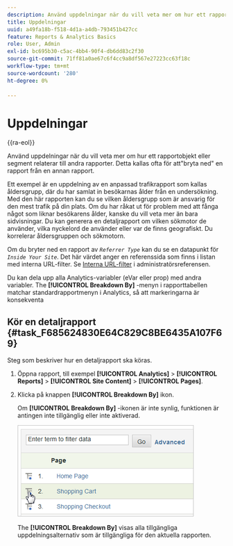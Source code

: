 ```yaml
---
description: Använd uppdelningar när du vill veta mer om hur ett rapportobjekt eller segment relaterar till andra rapporter. Detta kallas ofta för att"bryta ned" en rapport från en annan rapport.
title: Uppdelningar
uuid: a49fa18b-f518-4d1a-a4db-793451b427cc
feature: Reports & Analytics Basics
role: User, Admin
exl-id: bc695b30-c5ac-4bb4-90f4-db6dd83c2f30
source-git-commit: 71ff81a0ae67c6f4cc9a8df567e27223cc63f18c
workflow-type: tm+mt
source-wordcount: '280'
ht-degree: 0%

---
```


# Uppdelningar

{{ra-eol}}

Använd uppdelningar när du vill veta mer om hur ett rapportobjekt eller segment relaterar till andra rapporter. Detta kallas ofta för att&quot;bryta ned&quot; en rapport från en annan rapport.

Ett exempel är en uppdelning av en anpassad trafikrapport som kallas åldersgrupp, där du har samlat in besökarnas ålder från en undersökning. Med den här rapporten kan du se vilken åldersgrupp som är ansvarig för den mest trafik på din plats. Om du har råkat ut för problem med att fånga något som liknar besökarens ålder, kanske du vill veta mer än bara sidvisningar. Du kan generera en detaljrapport om vilken sökmotor de använder, vilka nyckelord de använder eller var de finns geografiskt. Du korrelerar åldersgruppen och sökmotorn.

Om du bryter ned en rapport av *`Referrer Type`* kan du se en datapunkt för *`Inside Your Site`*. Det här värdet anger en referenssida som finns i listan med interna URL-filter. Se [Interna URL-filter](/help/admin/admin/c-manage-report-suites/c-edit-report-suites/general/internal-url-filter-admin.md) i administratörsreferensen.

Du kan dela upp alla Analytics-variabler (eVar eller prop) med andra variabler. The **[!UICONTROL Breakdown By]** -menyn i rapporttabellen matchar standardrapportmenyn i Analytics, så att markeringarna är konsekventa

## Kör en detaljrapport {#task_F685624830E64C829C8BE6435A107F69}

Steg som beskriver hur en detaljrapport ska köras.

<!-- 

t_reports_breakdown.xml

 -->

1. Öppna rapport, till exempel **[!UICONTROL Analytics]** > **[!UICONTROL Reports]** > **[!UICONTROL Site Content]** > **[!UICONTROL Pages]**.
1. Klicka på knappen **[!UICONTROL Breakdown By]** ikon.

   Om **[!UICONTROL Breakdown By]** -ikonen är inte synlig, funktionen är antingen inte tillgänglig eller inte aktiverad.

   ![](assets/breakdown.png)

   The **[!UICONTROL Breakdown By]** visas alla tillgängliga uppdelningsalternativ som är tillgängliga för den aktuella rapporten.
